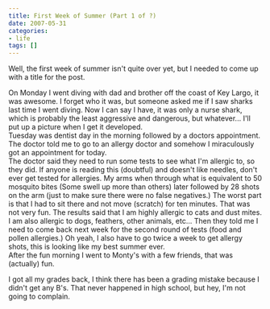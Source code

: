 ```yaml
---
title: First Week of Summer (Part 1 of ?)
date: 2007-05-31
categories:
- life
tags: []
---
```

Well, the first week of summer isn't quite over yet, but I needed to come up with a title for the post.

On Monday I went diving with dad and brother off the coast of Key Largo, it was awesome. I forget who it was, but someone asked me if I saw sharks last time I went diving. Now I can say I have, it was only a nurse shark, which is probably the least aggressive and dangerous, but whatever... I'll put up a picture when I get it developed.<br />Tuesday was dentist day in the morning followed by a doctors appointment. The doctor told me to go to an allergy doctor and somehow I miraculously got an appointment for today. <br />The doctor said they need to run some tests to see what I'm allergic to, so they did. If anyone is reading this (doubtful) and doesn't like needles, don't ever get tested for allergies. My arms when through what is equivalent to 50 mosquito bites (Some swell up more than others) later followed by 28 shots on the arm (just to make sure there were no false negatives.) The worst part is that I had to sit there and not move (scratch) for ten minutes. That was not very fun. The results said that I am highly allergic to cats and dust mites. I am also allergic to dogs, feathers, other animals, etc... Then they told me I need to come back next week for the second round of tests (food and pollen allergies.) Oh yeah, I also have to go twice a week to get allergy shots, this is looking like my best summer ever.<br />After the fun morning I went to Monty's with a few friends, that was (actually) fun.

I got all my grades back, I think there has been a grading mistake because I didn't get any B's. That never happened in high school, but hey, I'm not going to complain.
